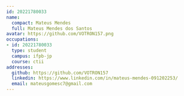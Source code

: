 ```yaml
---
id: 20221780033
name:
  compact: Mateus Mendes
  full: Mateus Mendes dos Santos
avatar: https://github.com/VOTRON157.png
occupations:
- id: 20221780033
  type: student
  campus: ifpb-jp
  course: ctii
addresses:
  github: https://github.com/VOTRON157
  linkedin: https://www.linkedin.com/in/mateus-mendes-091202253/
  email: mateusgomesc7@gmail.com
---
```

